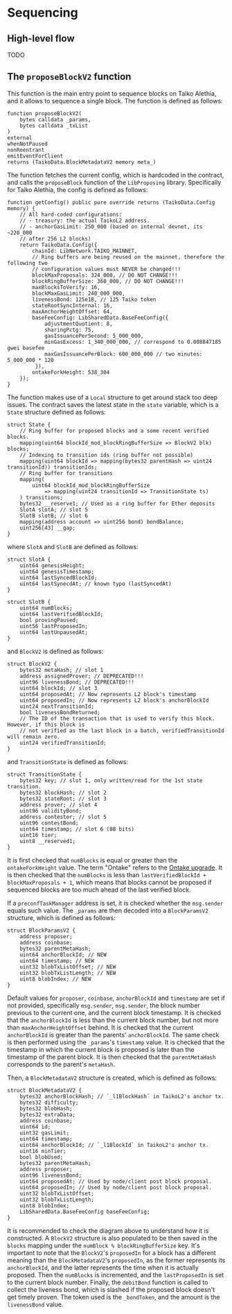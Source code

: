 # Sequencing

## High-level flow

TODO

## The `proposeBlockV2` function

This function is the main entry point to sequence blocks on Taiko Alethia, and it allows to sequence a single block. The function is defined as follows:

```solidity
function proposeBlockV2(
    bytes calldata _params,
    bytes calldata _txList
)
external
whenNotPaused
nonReentrant
emitEventForClient
returns (TaikoData.BlockMetadataV2 memory meta_)
```

The function fetches the current config, which is hardcoded in the contract, and calls the `proposeBlock` function of the `LibProposing` library. Specifically for Taiko Alethia, the config is defined as follows:

```solidity
function getConfig() public pure override returns (TaikoData.Config memory) {
    // All hard-coded configurations:
    // - treasury: the actual TaikoL2 address.
    // - anchorGasLimit: 250_000 (based on internal devnet, its ~220_000
    // after 256 L2 blocks)
    return TaikoData.Config({
        chainId: LibNetwork.TAIKO_MAINNET,
        // Ring buffers are being reused on the mainnet, therefore the following two
        // configuration values must NEVER be changed!!!
        blockMaxProposals: 324_000, // DO NOT CHANGE!!!
        blockRingBufferSize: 360_000, // DO NOT CHANGE!!!
        maxBlocksToVerify: 16,
        blockMaxGasLimit: 240_000_000,
        livenessBond: 125e18, // 125 Taiko token
        stateRootSyncInternal: 16,
        maxAnchorHeightOffset: 64,
        baseFeeConfig: LibSharedData.BaseFeeConfig({
            adjustmentQuotient: 8,
            sharingPctg: 75,
            gasIssuancePerSecond: 5_000_000,
            minGasExcess: 1_340_000_000, // correspond to 0.008847185 gwei basefee
            maxGasIssuancePerBlock: 600_000_000 // two minutes: 5_000_000 * 120
         }),
        ontakeForkHeight: 538_304
    });
}
```

The function makes use of a `Local` structure to get around stack too deep issues. The contract saves the latest state in the `state` variable, which is a `State` structure defined as follows:

```solidity
struct State {
    // Ring buffer for proposed blocks and a some recent verified blocks.
    mapping(uint64 blockId_mod_blockRingBufferSize => BlockV2 blk) blocks;
    // Indexing to transition ids (ring buffer not possible)
    mapping(uint64 blockId => mapping(bytes32 parentHash => uint24 transitionId)) transitionIds;
    // Ring buffer for transitions
    mapping(
        uint64 blockId_mod_blockRingBufferSize
            => mapping(uint24 transitionId => TransitionState ts)
    ) transitions;
    bytes32 __reserve1; // Used as a ring buffer for Ether deposits
    SlotA slotA; // slot 5
    SlotB slotB; // slot 6
    mapping(address account => uint256 bond) bondBalance;
    uint256[43] __gap;
}
```

where `SlotA` and `SlotB` are defined as follows:

```solidity
struct SlotA {
    uint64 genesisHeight;
    uint64 genesisTimestamp;
    uint64 lastSyncedBlockId;
    uint64 lastSynecdAt; // known typo (lastSyncedAt)
}

struct SlotB {
    uint64 numBlocks;
    uint64 lastVerifiedBlockId;
    bool provingPaused;
    uint56 lastProposedIn;
    uint64 lastUnpausedAt;
}
```

and `BlockV2` is defined as follows:

```solidity
struct BlockV2 {
    bytes32 metaHash; // slot 1
    address assignedProver; // DEPRECATED!!!
    uint96 livenessBond; // DEPRECATED!!!
    uint64 blockId; // slot 3
    uint64 proposedAt; // Now represents L2 block's timestamp
    uint64 proposedIn; // Now represents L2 block's anchorBlockId
    uint24 nextTransitionId;
    bool livenessBondReturned;
    // The ID of the transaction that is used to verify this block. However, if this block is
    // not verified as the last block in a batch, verifiedTransitionId will remain zero.
    uint24 verifiedTransitionId;
}
```

and `TransitionState` is defined as follows:

```solidity
struct TransitionState {
    bytes32 key; // slot 1, only written/read for the 1st state transition.
    bytes32 blockHash; // slot 2
    bytes32 stateRoot; // slot 3
    address prover; // slot 4
    uint96 validityBond;
    address contester; // slot 5
    uint96 contestBond;
    uint64 timestamp; // slot 6 (88 bits)
    uint16 tier;
    uint8 __reserved1;
}
```

It is first checked that `numBlocks` is equal or greater than the `ontakeForkHeight` value. The term "Ontake" refers to the [Ontake upgrade](https://taiko.mirror.xyz/OJA4SwCqHjF32Zz0GkNJvnHWlsRYzdJ6hcO9FXVOpLs). It is then checked that the `numBlocks` is less than `lastVerifiedBlockId + blockMaxProposals + 1`, which means that blocks cannot be proposed if sequenced blocks are too much ahead of the last verified block.

If a `preconfTaskManager` address is set, it is checked whether the `msg.sender` equals such value. The `_params` are then decoded into a `BlockParamsV2` structure, which is defined as follows:

```solidity
struct BlockParamsV2 {
    address proposer;
    address coinbase;
    bytes32 parentMetaHash;
    uint64 anchorBlockId; // NEW
    uint64 timestamp; // NEW
    uint32 blobTxListOffset; // NEW
    uint32 blobTxListLength; // NEW
    uint8 blobIndex; // NEW
}
```

Default values for `proposer`, `coinbase`, `anchorBlockId` and `timestamp` are set if not provided, specifically `msg.sender`, `msg.sender`, the block number previous to the current one, and the current block timestamp. It is checked that the `anchorBlockId` is less than the current block number, but not more than `maxAnchorHeightOffset` behind. It is checked that the current `anchorBlockId` is greater than the parents' `anchorBlockId`. The same check is then performed using the `_params`'s `timestamp` value. It is checked that the timestamp in which the current block is proposed is later than the timestamp of the parent block. It is then checked that the `parentMetaHash` corresponds to the parent's `metaHash`.

Then, a `BlockMetadataV2` structure is created, which is defined as follows:

```solidity
struct BlockMetadataV2 {
    bytes32 anchorBlockHash; // `_l1BlockHash` in TaikoL2's anchor tx.
    bytes32 difficulty;
    bytes32 blobHash;
    bytes32 extraData;
    address coinbase;
    uint64 id;
    uint32 gasLimit;
    uint64 timestamp;
    uint64 anchorBlockId; // `_l1BlockId` in TaikoL2's anchor tx.
    uint16 minTier;
    bool blobUsed;
    bytes32 parentMetaHash;
    address proposer;
    uint96 livenessBond;
    uint64 proposedAt; // Used by node/client post block proposal.
    uint64 proposedIn; // Used by node/client post block proposal.
    uint32 blobTxListOffset;
    uint32 blobTxListLength;
    uint8 blobIndex;
    LibSharedData.BaseFeeConfig baseFeeConfig;
}
```

It is recommended to check the diagram above to understand how it is constructed. A `BlockV2` structure is also populated to be then saved in the `blocks` mapping under the `numBlock % blockRingBufferSize` key. It's important to note that the `BlockV2`'s `proposedIn` for a block has a different meaning than the `BlockMetadataV2`'s `proposedIn`, as the former represents its `anchorBlockId`, and the latter represents the time when it is actually proposed. Then the `numBlocks` is incremented, and the `lastProposedIn` is set to the current block number. Finally, the `debitBond` function is called to collect the liveness bond, which is slashed if the proposed block doesn't get timely proven. The token used is the `_bondToken`, and the amount is the `livenessBond` value.
